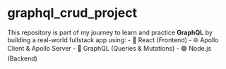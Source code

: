 # graphql_crud_project
This repository is part of my journey to learn and practice **GraphQL** by building a real-world fullstack app using:  - 🔵 React (Frontend) - 🌐 Apollo Client &amp; Apollo Server - 📡 GraphQL (Queries &amp; Mutations) - 🟢 Node.js (Backend)
